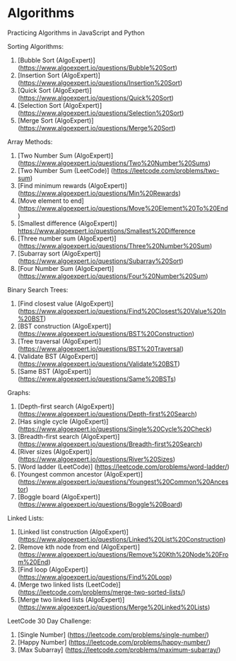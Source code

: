 # Algorithms

Practicing Algorithms in JavaScript and Python

Sorting Algorithms:
1. [Bubble Sort (AlgoExpert)] (https://www.algoexpert.io/questions/Bubble%20Sort)
2. [Insertion Sort (AlgoExpert)] (https://www.algoexpert.io/questions/Insertion%20Sort)
3. [Quick Sort (AlgoExpert)] (https://www.algoexpert.io/questions/Quick%20Sort)
4. [Selection Sort (AlgoExpert)] (https://www.algoexpert.io/questions/Selection%20Sort)
5. [Merge Sort (AlgoExpert)] (https://www.algoexpert.io/questions/Merge%20Sort)

Array Methods:
1. [Two Number Sum (AlgoExpert)] (https://www.algoexpert.io/questions/Two%20Number%20Sums)
2. [Two Number Sum (LeetCode)] (https://leetcode.com/problems/two-sum)
3. [Find minimum rewards (AlgoExpert)] (https://www.algoexpert.io/questions/Min%20Rewards)
4. [Move element to end] (https://www.algoexpert.io/questions/Move%20Element%20To%20End)
5. [Smallest difference (AlgoExpert)] https://www.algoexpert.io/questions/Smallest%20Difference
6. [Three number sum (AlgoExpert)] (https://www.algoexpert.io/questions/Three%20Number%20Sum)
7. [Subarray sort (AlgoExpert)] (https://www.algoexpert.io/questions/Subarray%20Sort)
8. [Four Number Sum (AlgoExpert)] (https://www.algoexpert.io/questions/Four%20Number%20Sum)

Binary Search Trees:
1. [Find closest value (AlgoExpert)] (https://www.algoexpert.io/questions/Find%20Closest%20Value%20In%20BST)
2. [BST construction (AlgoExpert)] (https://www.algoexpert.io/questions/BST%20Construction)
3. [Tree traversal (AlgoExpert)] (https://www.algoexpert.io/questions/BST%20Traversal)
4. [Validate BST (AlgoExpert)] (https://www.algoexpert.io/questions/Validate%20BST)
5. [Same BST (AlgoExpert)] (https://www.algoexpert.io/questions/Same%20BSTs)

Graphs:
1. [Depth-first search (AlgoExpert)] (https://www.algoexpert.io/questions/Depth-first%20Search)
2. [Has single cycle (AlgoExpert)] (https://www.algoexpert.io/questions/Single%20Cycle%20Check)
2. [Breadth-first search (AlgoExpert)] (https://www.algoexpert.io/questions/Breadth-first%20Search)
3. [River sizes (AlgoExpert)] (https://www.algoexpert.io/questions/River%20Sizes)
4. [Word ladder (LeetCode)] (https://leetcode.com/problems/word-ladder/)
5. [Youngest common ancestor (AlgoExpert)] (https://www.algoexpert.io/questions/Youngest%20Common%20Ancestor)
6. [Boggle board (AlgoExpert)] (https://www.algoexpert.io/questions/Boggle%20Board)

Linked Lists:
1. [Linked list construction (AlgoExpert)] (https://www.algoexpert.io/questions/Linked%20List%20Construction)
2. [Remove kth node from end (AlgoExpert)] (https://www.algoexpert.io/questions/Remove%20Kth%20Node%20From%20End)
3. [Find loop (AlgoExpert)] (https://www.algoexpert.io/questions/Find%20Loop)
4. [Merge two linked lists (LeetCode)] (https://leetcode.com/problems/merge-two-sorted-lists/)
5. [Merge two linked lists (AlgoExpert)] (https://www.algoexpert.io/questions/Merge%20Linked%20Lists)

LeetCode 30 Day Challenge:
1. [Single Number] (https://leetcode.com/problems/single-number/)
2. [Happy Number] (https://leetcode.com/problems/happy-number/)
3. [Max Subarray] (https://leetcode.com/problems/maximum-subarray/)